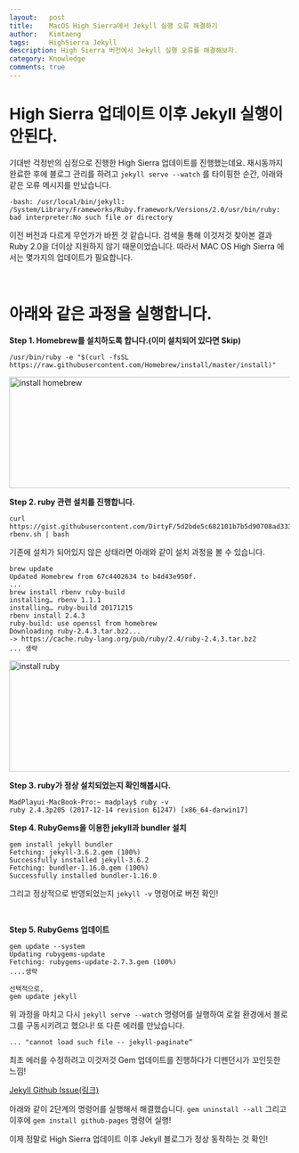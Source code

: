```yaml
---
layout:   post
title:    MacOS High Sierra에서 Jekyll 실행 오류 해결하기
author:   Kimtaeng
tags: 	  HighSierra Jekyll
description: High Sierra 버전에서 Jekyll 실행 오류를 해결해보자.
category: Knowledge
comments: true
---
```


# High Sierra 업데이트 이후 Jekyll 실행이 안된다.

기대반 걱정반의 심정으로 진행한 High Sierra 업데이트를 진행했는데요.
재시동까지 완료한 후에 블로그 관리를 하려고 ```jekyll serve --watch``` 를 타이핑한 순간, 아래와 같은 오류 메시지를 만났습니다.

```
-bash: /usr/local/bin/jekyll: /System/Library/Frameworks/Ruby.framework/Versions/2.0/usr/bin/ruby: bad interpreter:No such file or directory
```

이전 버전과 다르게 무언가가 바뀐 것 같습니다.
검색을 통해 이것저것 찾아본 결과 Ruby 2.0을 더이상 지원하지 않기 때문이었습니다.
따라서 MAC OS High Sierra 에서는 몇가지의 업데이트가 필요합니다.

<br/>

# 아래와 같은 과정을 실행합니다.

**Step 1. Homebrew를 설치하도록 합니다.(이미 설치되어 있다면 Skip)**
```
/usr/bin/ruby -e "$(curl -fsSL https://raw.githubusercontent.com/Homebrew/install/master/install)"
```
<img class="post_image" src="{{ site.baseurl }}/img/post/2018-03-08-jekyll-build-not-working-in-mac-os-high-sierra-1.png" width="600" height="200" alt="install homebrew"/>

<br/>

**Step 2. ruby 관련 설치를 진행합니다.**
```
curl https://gist.githubusercontent.com/DirtyF/5d2bde5c682101b7b5d90708ad333bf3/raw/bbac59647ac66016cf443caf7d48c6ae173ae57f/setup-rbenv.sh | bash
```
기존에 설치가 되어있지 않은 상태라면 아래와 같이 설치 과정을 볼 수 있습니다.
```
brew update
Updated Homebrew from 67c4402634 to b4d43e950f.
...
brew install rbenv ruby-build
installing… rbenv 1.1.1
installing… ruby-build 20171215
rbenv install 2.4.3
ruby-build: use openssl from homebrew
Downloading ruby-2.4.3.tar.bz2...
-> https://cache.ruby-lang.org/pub/ruby/2.4/ruby-2.4.3.tar.bz2
... 생략
```

<img class="post_image" src="{{ site.baseurl }}/img/post/2018-03-08-jekyll-build-not-working-in-mac-os-high-sierra-2.png" width="600" height="200" alt="install ruby"/>

<br/>

**Step 3. ruby가 정상 설치되었는지 확인해봅시다.**
```
MadPlayui-MacBook-Pro:~ madplay$ ruby -v
ruby 2.4.3p205 (2017-12-14 revision 61247) [x86_64-darwin17]
```

**Step 4. RubyGems을 이용한 jekyll과 bundler 설치**
```
gem install jekyll bundler
Fetching: jekyll-3.6.2.gem (100%)
Successfully installed jekyll-3.6.2
Fetching: bundler-1.16.0.gem (100%)
Successfully installed bundler-1.16.0
```
그리고 정상적으로 반영되었는지 ```jekyll -v``` 명령어로 버전 확인!

<br/>

**Step 5. RubyGems 업데이트**
```
gem update --system
Updating rubygems-update
Fetching: rubygems-update-2.7.3.gem (100%)
....생략

선택적으로,
gem update jekyll
```

위 과정을 마치고 다시 ```jekyll serve --watch``` 명령어를 실행하여
로컬 환경에서 블로그를 구동시키려고 했으나! 또 다른 에러를 만났습니다.

```
... "cannot load such file -- jekyll-paginate“
```
최초 에러를 수정하려고 이것저것 Gem 업데이트를 진행하다가 디펜던시가 꼬인듯한 느낌!

<a href="https://github.com/jekyll/jekyll/issues/4518" rel="nofollow" target="_blank">Jekyll Github Issue(링크)</a>

아래와 같이 2단계의 명령어를 실행해서 해결했습니다.
```gem uninstall --all``` 그리고 이후에 ```gem install github-pages``` 명령어 실행!

이제 정말로 High Sierra 업데이트 이후 Jekyll 블로그가 정상 동작하는 것 확인!
